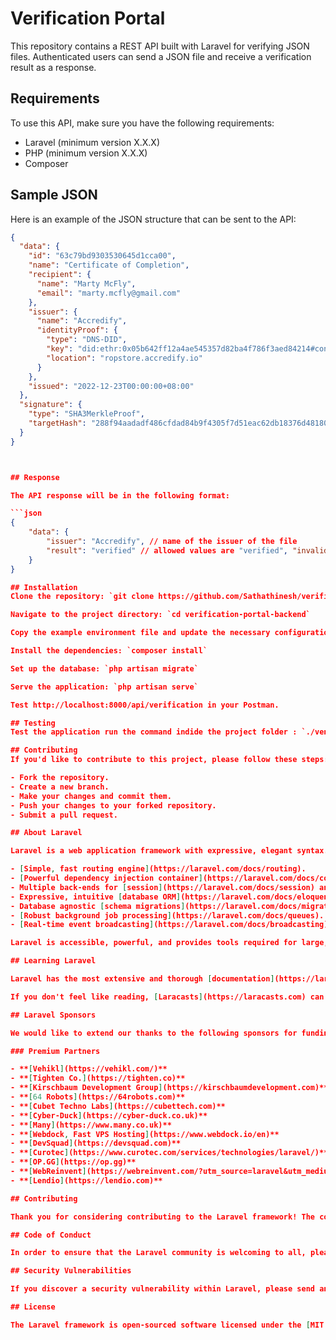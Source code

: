 # Verification Portal

This repository contains a REST API built with Laravel for verifying JSON files. Authenticated users can send a JSON file and receive a verification result as a response.

## Requirements

To use this API, make sure you have the following requirements:

- Laravel (minimum version X.X.X)
- PHP (minimum version X.X.X)
- Composer

## Sample JSON

Here is an example of the JSON structure that can be sent to the API:

```json
{
  "data": {
    "id": "63c79bd9303530645d1cca00",
    "name": "Certificate of Completion",
    "recipient": {
      "name": "Marty McFly",
      "email": "marty.mcfly@gmail.com"
    },
    "issuer": {
      "name": "Accredify",
      "identityProof": {
        "type": "DNS-DID",
        "key": "did:ethr:0x05b642ff12a4ae545357d82ba4f786f3aed84214#controller",
        "location": "ropstore.accredify.io"
      }
    },
    "issued": "2022-12-23T00:00:00+08:00"
  },
  "signature": {
    "type": "SHA3MerkleProof",
    "targetHash": "288f94aadadf486cfdad84b9f4305f7d51eac62db18376d48180cc1dd2047a0e"
  }
}



## Response

The API response will be in the following format:

```json
{
    "data": {
        "issuer": "Accredify", // name of the issuer of the file
        "result": "verified" // allowed values are "verified", "invalid_recipient", "invalid_issuer", or "invalid_signature"
    }
}

## Installation
Clone the repository: `git clone https://github.com/Sathathinesh/verification-portal-backend.git`

Navigate to the project directory: `cd verification-portal-backend`

Copy the example environment file and update the necessary configurations: `cp .env.example .env`

Install the dependencies: `composer install`

Set up the database: `php artisan migrate`

Serve the application: `php artisan serve`

Test http://localhost:8000/api/verification in your Postman.

## Testing
Test the application run the command indide the project folder : `./vendor/bin/phpunit`

## Contributing
If you'd like to contribute to this project, please follow these steps:

- Fork the repository.
- Create a new branch.
- Make your changes and commit them.
- Push your changes to your forked repository.
- Submit a pull request.

## About Laravel

Laravel is a web application framework with expressive, elegant syntax. We believe development must be an enjoyable and creative experience to be truly fulfilling. Laravel takes the pain out of development by easing common tasks used in many web projects, such as:

- [Simple, fast routing engine](https://laravel.com/docs/routing).
- [Powerful dependency injection container](https://laravel.com/docs/container).
- Multiple back-ends for [session](https://laravel.com/docs/session) and [cache](https://laravel.com/docs/cache) storage.
- Expressive, intuitive [database ORM](https://laravel.com/docs/eloquent).
- Database agnostic [schema migrations](https://laravel.com/docs/migrations).
- [Robust background job processing](https://laravel.com/docs/queues).
- [Real-time event broadcasting](https://laravel.com/docs/broadcasting).

Laravel is accessible, powerful, and provides tools required for large, robust applications.

## Learning Laravel

Laravel has the most extensive and thorough [documentation](https://laravel.com/docs) and video tutorial library of all modern web application frameworks, making it a breeze to get started with the framework.

If you don't feel like reading, [Laracasts](https://laracasts.com) can help. Laracasts contains over 1500 video tutorials on a range of topics including Laravel, modern PHP, unit testing, and JavaScript. Boost your skills by digging into our comprehensive video library.

## Laravel Sponsors

We would like to extend our thanks to the following sponsors for funding Laravel development. If you are interested in becoming a sponsor, please visit the Laravel [Patreon page](https://patreon.com/taylorotwell).

### Premium Partners

- **[Vehikl](https://vehikl.com/)**
- **[Tighten Co.](https://tighten.co)**
- **[Kirschbaum Development Group](https://kirschbaumdevelopment.com)**
- **[64 Robots](https://64robots.com)**
- **[Cubet Techno Labs](https://cubettech.com)**
- **[Cyber-Duck](https://cyber-duck.co.uk)**
- **[Many](https://www.many.co.uk)**
- **[Webdock, Fast VPS Hosting](https://www.webdock.io/en)**
- **[DevSquad](https://devsquad.com)**
- **[Curotec](https://www.curotec.com/services/technologies/laravel/)**
- **[OP.GG](https://op.gg)**
- **[WebReinvent](https://webreinvent.com/?utm_source=laravel&utm_medium=github&utm_campaign=patreon-sponsors)**
- **[Lendio](https://lendio.com)**

## Contributing

Thank you for considering contributing to the Laravel framework! The contribution guide can be found in the [Laravel documentation](https://laravel.com/docs/contributions).

## Code of Conduct

In order to ensure that the Laravel community is welcoming to all, please review and abide by the [Code of Conduct](https://laravel.com/docs/contributions#code-of-conduct).

## Security Vulnerabilities

If you discover a security vulnerability within Laravel, please send an e-mail to Taylor Otwell via [taylor@laravel.com](mailto:taylor@laravel.com). All security vulnerabilities will be promptly addressed.

## License

The Laravel framework is open-sourced software licensed under the [MIT license](https://opensource.org/licenses/MIT).
